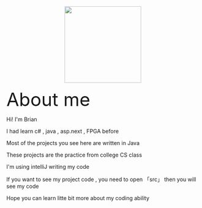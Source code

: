<div id = "header" align = "center">
   <img src="https://media.giphy.com/media/kje0rsDyVEMEzQLPol/giphy.gif" width="200"/>
</div>

<font size = "+10">About me</font>

Hi! I'm Brian 

I had learn c# , java , asp.next , FPGA before


Most of the projects you see here are written in Java

These projects are the practice from college CS class

I'm using intelliJ writing my code 

If you want to see my project code , you need to open 「src」 then you will see my code

Hope you can learn litte bit more about my coding ability


<!---
BrianSiao1530/BrianSiao1530 is a ✨ special ✨ repository because its `README.md` (this file) appears on your GitHub profile.
You can click the Preview link to take a look at your changes.
--->
